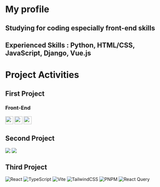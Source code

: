 # My profile

## Studying for coding especially front-end skills

## Experienced Skills : Python, HTML/CSS, JavaScript, Django, Vue.js


# Project Activities

## First Project

### Front-End 
<img src="https://img.shields.io/badge/flutter-02569B?style=for-the-badge&logo=flutter&logoColor=white" width="auto" height="25"> <img src="https://img.shields.io/badge/getx-8A2BE2?style=for-the-badge&logo=getx&logoColor=white" width="auto" height="25"> <img src="https://img.shields.io/badge/webrtc-333333?style=for-the-badge&logo=webrtc&logoColor=white" width="auto" height="25">

## Second Project
<img src="https://img.shields.io/badge/python 3.10-3670A0?style=for-the-badge&logo=python&logoColor=ffdd54"> <img src="https://img.shields.io/badge/BeautifulSoup-000000?style=for-the-badge&logo=&logoColor=white">

## Third Project
![React](https://img.shields.io/badge/react-%2320232a.svg?style=for-the-badge&logo=react&logoColor=%2361DAFB)
![TypeScript](https://img.shields.io/badge/typescript-%23007ACC.svg?style=for-the-badge&logo=typescript&logoColor=white)
![Vite](https://img.shields.io/badge/vite-%23646CFF.svg?style=for-the-badge&logo=vite&logoColor=white)
![TailwindCSS](https://img.shields.io/badge/tailwindcss-%2338B2AC.svg?style=for-the-badge&logo=tailwind-css&logoColor=white)
![PNPM](https://img.shields.io/badge/pnpm-%234a4a4a.svg?style=for-the-badge&logo=pnpm&logoColor=f69220)
![React Query](https://img.shields.io/badge/-React%20Query-FF4154?style=for-the-badge&logo=react%20query&logoColor=white)

<!--
**jujaewon/jujaewon** is a ✨ _special_ ✨ repository because its `README.md` (this file) appears on your GitHub profile.

Here are some ideas to get you started:

- 🔭 I’m currently working on ...
- 🌱 I’m currently learning ...
- 👯 I’m looking to collaborate on ...
- 🤔 I’m looking for help with ...
- 💬 Ask me about ...
- 📫 How to reach me: ...
- 😄 Pronouns: ...
- ⚡ Fun fact: ...
-->
